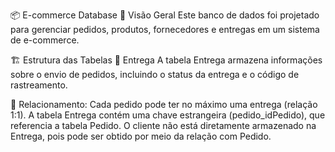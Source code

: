 📦 E-commerce Database
📖 Visão Geral
Este banco de dados foi projetado para gerenciar pedidos, produtos, fornecedores e entregas em um sistema de e-commerce.

🏗️ Estrutura das Tabelas
📌 Entrega
A tabela Entrega armazena informações sobre o envio de pedidos, incluindo o status da entrega e o código de rastreamento.

🔹 Relacionamento:
Cada pedido pode ter no máximo uma entrega (relação 1:1).
A tabela Entrega contém uma chave estrangeira (pedido_idPedido), que referencia a tabela Pedido.
O cliente não está diretamente armazenado na Entrega, pois pode ser obtido por meio da relação com Pedido.
